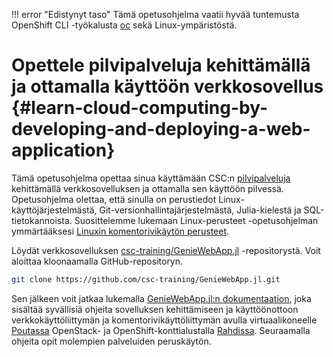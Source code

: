 !!! error "Edistynyt taso"
    Tämä opetusohjelma vaatii hyvää tuntemusta OpenShift CLI -työkalusta [oc](../usage/cli.md) sekä Linux-ympäristöstä.

# Opettele pilvipalveluja kehittämällä ja ottamalla käyttöön verkkosovellus {#learn-cloud-computing-by-developing-and-deploying-a-web-application}
Tämä opetusohjelma opettaa sinua käyttämään CSC:n [pilvipalveluja](../index.md) kehittämällä verkkosovelluksen ja ottamalla sen käyttöön pilvessä. Opetusohjelma olettaa, että sinulla on perustiedot Linux-käyttöjärjestelmästä, Git-versionhallintajärjestelmästä, Julia-kielestä ja SQL-tietokannoista. Suosittelemme lukemaan Linux-perusteet -opetusohjelman ymmärtääksesi [Linuxin komentorivikäytön perusteet](../../../support/tutorials/env-guide/index.md).

Löydät verkkosovelluksen [csc-training/GenieWebApp.jl](https://github.com/csc-training/GenieWebApp.jl) -repositorystä. Voit aloittaa kloonaamalla GitHub-repositoryn.

```bash
git clone https://github.com/csc-training/GenieWebApp.jl.git
```

Sen jälkeen voit jatkaa lukemalla [GenieWebApp.jl:n dokumentaation](https://csc-training.github.io/GenieWebApp.jl/dev/), joka sisältää syvällisiä ohjeita sovelluksen kehittämiseen ja käyttöönottoon verkkokäyttöliittymän ja komentorivikäyttöliittymän avulla virtuaalikoneelle [Poutassa](../../pouta/index.md) OpenStack- ja OpenShift-konttialustalla [Rahdissa](../index.md). Seuraamalla ohjeita opit molempien palveluiden peruskäytön.